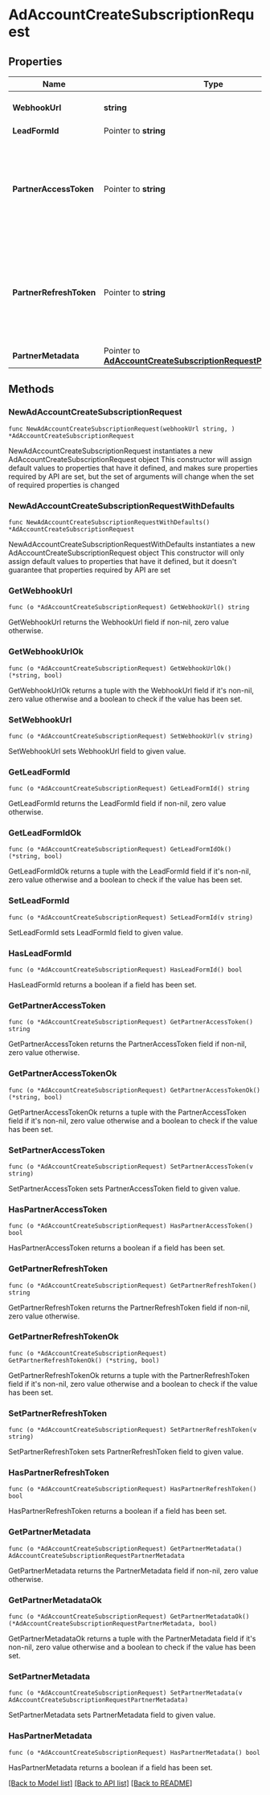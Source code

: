 # AdAccountCreateSubscriptionRequest

## Properties

Name | Type | Description | Notes
------------ | ------------- | ------------- | -------------
**WebhookUrl** | **string** | Standard HTTPS webhook URL. | 
**LeadFormId** | Pointer to **string** | Lead form ID. | [optional] 
**PartnerAccessToken** | Pointer to **string** | Partner access token. Only for clients that requires authentication. We recommend to avoid this param. | [optional] 
**PartnerRefreshToken** | Pointer to **string** | Partner refresh token. Only for clients that requires authentication. We recommend to avoid this param. | [optional] 
**PartnerMetadata** | Pointer to [**AdAccountCreateSubscriptionRequestPartnerMetadata**](AdAccountCreateSubscriptionRequestPartnerMetadata.md) |  | [optional] 

## Methods

### NewAdAccountCreateSubscriptionRequest

`func NewAdAccountCreateSubscriptionRequest(webhookUrl string, ) *AdAccountCreateSubscriptionRequest`

NewAdAccountCreateSubscriptionRequest instantiates a new AdAccountCreateSubscriptionRequest object
This constructor will assign default values to properties that have it defined,
and makes sure properties required by API are set, but the set of arguments
will change when the set of required properties is changed

### NewAdAccountCreateSubscriptionRequestWithDefaults

`func NewAdAccountCreateSubscriptionRequestWithDefaults() *AdAccountCreateSubscriptionRequest`

NewAdAccountCreateSubscriptionRequestWithDefaults instantiates a new AdAccountCreateSubscriptionRequest object
This constructor will only assign default values to properties that have it defined,
but it doesn't guarantee that properties required by API are set

### GetWebhookUrl

`func (o *AdAccountCreateSubscriptionRequest) GetWebhookUrl() string`

GetWebhookUrl returns the WebhookUrl field if non-nil, zero value otherwise.

### GetWebhookUrlOk

`func (o *AdAccountCreateSubscriptionRequest) GetWebhookUrlOk() (*string, bool)`

GetWebhookUrlOk returns a tuple with the WebhookUrl field if it's non-nil, zero value otherwise
and a boolean to check if the value has been set.

### SetWebhookUrl

`func (o *AdAccountCreateSubscriptionRequest) SetWebhookUrl(v string)`

SetWebhookUrl sets WebhookUrl field to given value.


### GetLeadFormId

`func (o *AdAccountCreateSubscriptionRequest) GetLeadFormId() string`

GetLeadFormId returns the LeadFormId field if non-nil, zero value otherwise.

### GetLeadFormIdOk

`func (o *AdAccountCreateSubscriptionRequest) GetLeadFormIdOk() (*string, bool)`

GetLeadFormIdOk returns a tuple with the LeadFormId field if it's non-nil, zero value otherwise
and a boolean to check if the value has been set.

### SetLeadFormId

`func (o *AdAccountCreateSubscriptionRequest) SetLeadFormId(v string)`

SetLeadFormId sets LeadFormId field to given value.

### HasLeadFormId

`func (o *AdAccountCreateSubscriptionRequest) HasLeadFormId() bool`

HasLeadFormId returns a boolean if a field has been set.

### GetPartnerAccessToken

`func (o *AdAccountCreateSubscriptionRequest) GetPartnerAccessToken() string`

GetPartnerAccessToken returns the PartnerAccessToken field if non-nil, zero value otherwise.

### GetPartnerAccessTokenOk

`func (o *AdAccountCreateSubscriptionRequest) GetPartnerAccessTokenOk() (*string, bool)`

GetPartnerAccessTokenOk returns a tuple with the PartnerAccessToken field if it's non-nil, zero value otherwise
and a boolean to check if the value has been set.

### SetPartnerAccessToken

`func (o *AdAccountCreateSubscriptionRequest) SetPartnerAccessToken(v string)`

SetPartnerAccessToken sets PartnerAccessToken field to given value.

### HasPartnerAccessToken

`func (o *AdAccountCreateSubscriptionRequest) HasPartnerAccessToken() bool`

HasPartnerAccessToken returns a boolean if a field has been set.

### GetPartnerRefreshToken

`func (o *AdAccountCreateSubscriptionRequest) GetPartnerRefreshToken() string`

GetPartnerRefreshToken returns the PartnerRefreshToken field if non-nil, zero value otherwise.

### GetPartnerRefreshTokenOk

`func (o *AdAccountCreateSubscriptionRequest) GetPartnerRefreshTokenOk() (*string, bool)`

GetPartnerRefreshTokenOk returns a tuple with the PartnerRefreshToken field if it's non-nil, zero value otherwise
and a boolean to check if the value has been set.

### SetPartnerRefreshToken

`func (o *AdAccountCreateSubscriptionRequest) SetPartnerRefreshToken(v string)`

SetPartnerRefreshToken sets PartnerRefreshToken field to given value.

### HasPartnerRefreshToken

`func (o *AdAccountCreateSubscriptionRequest) HasPartnerRefreshToken() bool`

HasPartnerRefreshToken returns a boolean if a field has been set.

### GetPartnerMetadata

`func (o *AdAccountCreateSubscriptionRequest) GetPartnerMetadata() AdAccountCreateSubscriptionRequestPartnerMetadata`

GetPartnerMetadata returns the PartnerMetadata field if non-nil, zero value otherwise.

### GetPartnerMetadataOk

`func (o *AdAccountCreateSubscriptionRequest) GetPartnerMetadataOk() (*AdAccountCreateSubscriptionRequestPartnerMetadata, bool)`

GetPartnerMetadataOk returns a tuple with the PartnerMetadata field if it's non-nil, zero value otherwise
and a boolean to check if the value has been set.

### SetPartnerMetadata

`func (o *AdAccountCreateSubscriptionRequest) SetPartnerMetadata(v AdAccountCreateSubscriptionRequestPartnerMetadata)`

SetPartnerMetadata sets PartnerMetadata field to given value.

### HasPartnerMetadata

`func (o *AdAccountCreateSubscriptionRequest) HasPartnerMetadata() bool`

HasPartnerMetadata returns a boolean if a field has been set.


[[Back to Model list]](../README.md#documentation-for-models) [[Back to API list]](../README.md#documentation-for-api-endpoints) [[Back to README]](../README.md)


